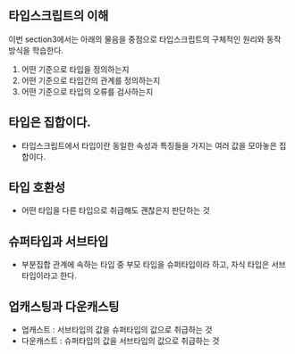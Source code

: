 ## 타입스크립트의 이해

이번 section3에서는 아래의 물음을 중점으로 타입스크립트의 구체적인 원리와 동작 방식을 학습한다.

1. 어떤 기준으로 타입을 정의하는지
2. 어떤 기준으로 타입간의 관계를 정의하는지
3. 어떤 기준으로 타입의 오류를 검사하는지

## 타입은 집합이다.

- 타입스크립트에서 타입이란 동일한 속성과 특징들을 가지는 여러 값을 모아놓은 집합이다.

## 타입 호환성

- 어떤 타입을 다른 타입으로 취급해도 괜찮은지 판단하는 것

## 슈퍼타입과 서브타입

- 부분집합 관계에 속하는 타입 중 부모 타입을 슈퍼타입이라 하고, 자식 타입은 서브 타입이라고 한다.

## 업캐스팅과 다운캐스팅

- 업캐스트 : 서브타입의 값을 슈퍼타입의 값으로 취급하는 것
- 다운캐스트 : 슈퍼타입의 값을 서브타입의 값으로 취급하는 것

